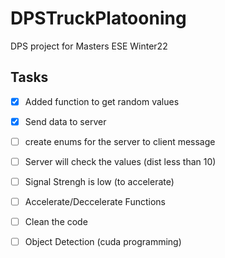 # DPSTruckPlatooning
DPS project for Masters ESE Winter22


## Tasks

- [X] Added function to get random values
- [X] Send data to server

- [ ] create enums for the server to client message

- [ ] Server will check the values (dist less than 10)
- [ ] Signal Strengh is low (to accelerate) 
- [ ] Accelerate/Deccelerate Functions

- [ ] Clean the code 

- [ ] Object Detection (cuda programming)

